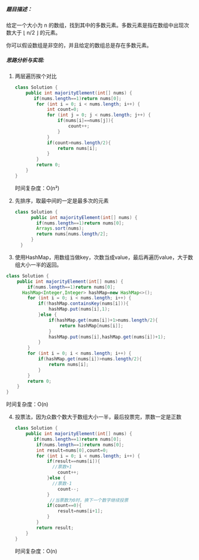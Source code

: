 ##### 题目描述：

给定一个大小为 n 的数组，找到其中的多数元素。多数元素是指在数组中出现次数大于 ⌊ n/2 ⌋ 的元素。

你可以假设数组是非空的，并且给定的数组总是存在多数元素。

##### 思路分析与实现:

1. 两层遍历挨个对比

   ```java
   class Solution {
       public int majorityElement(int[] nums) {
          if(nums.length==1)return nums[0];
           for (int i = 0; i < nums.length; i++) {
               int count=0;
               for (int j = 0; j < nums.length; j++) {
                   if(nums[i]==nums[j]){
                       count++;
                   }
               }
               if(count>nums.length/2){
                   return nums[i];
               }
           }
           return 0;
       }
   }
   ```

   时间复杂度：O(n²)

2. 先排序，取最中间的一定是最多次的元素

   ```java
   class Solution {
         public int majorityElement(int[] nums) {
           if(nums.length==1)return nums[0];
           Arrays.sort(nums);
           return nums[nums.length/2];
         }
     }
   ```

3. 使用HashMap，用数组当做key，次数当成value，最后再遍历value，大于数组大小一半的返回。

```java
class Solution {
    public int majorityElement(int[] nums) {
        if(nums.length==1)return nums[0];
      HashMap<Integer,Integer> hashMap=new HashMap<>();
        for (int i = 0; i < nums.length; i++) {
            if(!hashMap.containsKey(nums[i])){
                hashMap.put(nums[i],1);
            }else {
                if(hashMap.get(nums[i])+1>nums.length/2){
                    return hashMap[nums[i]];
                }
                hashMap.put(nums[i],hashMap.get(nums[i])+1);
            }
        }
        for (int i = 0; i < nums.length; i++) {
            if(hashMap.get(nums[i])>nums.length/2){
                return nums[i];
            }
        }
        return 0;
    }
}
```

时间复杂度：O(n)

4. 投票法，因为众数个数大于数组大小一半，最后投票完，票数一定是正数

   ```java
   class Solution {
       public int majorityElement(int[] nums) {
          if(nums.length==1)return nums[0];
           if(nums.length==1)return nums[0];
           int result=nums[0],count=0;
           for (int i = 0; i < nums.length; i++) {
               if(result==nums[i]){
                 //票数+1
                   count++;
               }else {
                 //票数-1
                   count--;
               }
             	//当票数为0时，换下一个数字继续投票
               if(count==0){
                   result=nums[i+1];
               }
           }
           return result;
       }
   }
   ```

   时间复杂度：O(n)